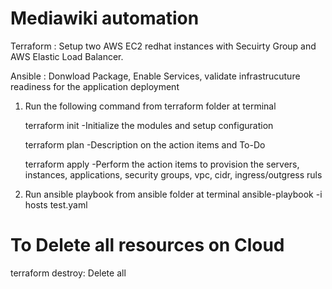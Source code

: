 # Mediawiki automation

Terraform : Setup two AWS EC2 redhat instances with Secuirty Group and AWS Elastic Load Balancer.

Ansible : Donwload Package, Enable Services, validate infrastrucuture readiness for the  application deployment

1) Run the following command from terraform folder at terminal

   terraform init   -Initialize the modules and setup configuration

   terraform plan   -Description on the action items and To-Do 

   terraform apply  -Perform the action items to provision the servers, instances, applications, security groups, vpc, cidr, ingress/outgress ruls


2) Run ansible playbook from ansible folder at terminal
   ansible-playbook -i hosts test.yaml 


# To Delete all resources on Cloud 
   terraform destroy: Delete all


